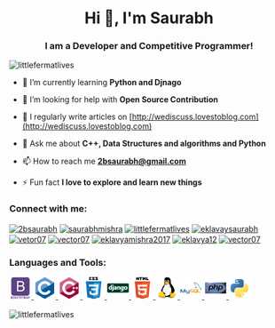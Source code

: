 <h1 align="center">Hi 👋, I'm Saurabh</h1>
<h3 align="center">I am a Developer and Competitive Programmer!</h3>

<p align="left"> <img src="https://komarev.com/ghpvc/?username=littlefermatlives&label=Profile%20views&color=0e75b6&style=flat" alt="littlefermatlives" /> </p>

- 🌱 I’m currently learning **Python and Djnago**

- 🤝 I’m looking for help with **Open Source Contribution**

- 📝 I regularly write articles on [http://wediscuss.lovestoblog.com](http://wediscuss.lovestoblog.com)

- 💬 Ask me about **C++, Data Structures and algorithms and Python**

- 📫 How to reach me **2bsaurabh@gmail.com**

- ⚡ Fun fact **I love to explore and learn new things**

<h3 align="left">Connect with me:</h3>
<p align="left">
<a href="https://linkedin.com/in/2bsaurabh" target="blank"><img align="center" src="https://raw.githubusercontent.com/rahuldkjain/github-profile-readme-generator/master/src/images/icons/Social/linked-in-alt.svg" alt="2bsaurabh" height="30" width="40" /></a>
<a href="https://fb.com/saurabhmishra" target="blank"><img align="center" src="https://raw.githubusercontent.com/rahuldkjain/github-profile-readme-generator/master/src/images/icons/Social/facebook.svg" alt="saurabhmishra" height="30" width="40" /></a>
<a href="https://instagram.com/littlefermatlives" target="blank"><img align="center" src="https://raw.githubusercontent.com/rahuldkjain/github-profile-readme-generator/master/src/images/icons/Social/instagram.svg" alt="littlefermatlives" height="30" width="40" /></a>
<a href="https://www.codechef.com/users/eklavaysaurabh" target="blank"><img align="center" src="https://cdn.jsdelivr.net/npm/simple-icons@3.1.0/icons/codechef.svg" alt="eklavaysaurabh" height="30" width="40" /></a>
<a href="https://www.hackerrank.com/vetor07" target="blank"><img align="center" src="https://raw.githubusercontent.com/rahuldkjain/github-profile-readme-generator/master/src/images/icons/Social/hackerrank.svg" alt="vetor07" height="30" width="40" /></a>
<a href="https://codeforces.com/profile/vector07" target="blank"><img align="center" src="https://cdn.jsdelivr.net/npm/simple-icons@3.0.1/icons/codeforces.svg" alt="vector07" height="30" width="40" /></a>
<a href="https://www.leetcode.com/eklavyamishra2017" target="blank"><img align="center" src="https://raw.githubusercontent.com/rahuldkjain/github-profile-readme-generator/master/src/images/icons/Social/leet-code.svg" alt="eklavyamishra2017" height="30" width="40" /></a>
<a href="https://www.hackerearth.com/eklavya12" target="blank"><img align="center" src="https://raw.githubusercontent.com/rahuldkjain/github-profile-readme-generator/master/src/images/icons/Social/hackerearth.svg" alt="eklavya12" height="30" width="40" /></a>
<a href="https://www.topcoder.com/members/vector07" target="blank"><img align="center" src="https://cdn.jsdelivr.net/npm/simple-icons@3.0.1/icons/topcoder.svg" alt="vector07" height="30" width="40" /></a>
</p>

<h3 align="left">Languages and Tools:</h3>
<p align="left"> <a href="https://getbootstrap.com" target="_blank"> <img src="https://raw.githubusercontent.com/devicons/devicon/master/icons/bootstrap/bootstrap-plain-wordmark.svg" alt="bootstrap" width="40" height="40"/> </a> <a href="https://www.cprogramming.com/" target="_blank"> <img src="https://raw.githubusercontent.com/devicons/devicon/master/icons/c/c-original.svg" alt="c" width="40" height="40"/> </a> <a href="https://www.w3schools.com/cpp/" target="_blank"> <img src="https://raw.githubusercontent.com/devicons/devicon/master/icons/cplusplus/cplusplus-original.svg" alt="cplusplus" width="40" height="40"/> </a> <a href="https://www.w3schools.com/css/" target="_blank"> <img src="https://raw.githubusercontent.com/devicons/devicon/master/icons/css3/css3-original-wordmark.svg" alt="css3" width="40" height="40"/> </a> <a href="https://www.djangoproject.com/" target="_blank"> <img src="https://raw.githubusercontent.com/devicons/devicon/master/icons/django/django-original.svg" alt="django" width="40" height="40"/> </a> <a href="https://www.w3.org/html/" target="_blank"> <img src="https://raw.githubusercontent.com/devicons/devicon/master/icons/html5/html5-original-wordmark.svg" alt="html5" width="40" height="40"/> </a> <a href="https://www.linux.org/" target="_blank"> <img src="https://raw.githubusercontent.com/devicons/devicon/master/icons/linux/linux-original.svg" alt="linux" width="40" height="40"/> </a> <a href="https://www.mysql.com/" target="_blank"> <img src="https://raw.githubusercontent.com/devicons/devicon/master/icons/mysql/mysql-original-wordmark.svg" alt="mysql" width="40" height="40"/> </a> <a href="https://www.php.net" target="_blank"> <img src="https://raw.githubusercontent.com/devicons/devicon/master/icons/php/php-original.svg" alt="php" width="40" height="40"/> </a> <a href="https://www.python.org" target="_blank"> <img src="https://raw.githubusercontent.com/devicons/devicon/master/icons/python/python-original.svg" alt="python" width="40" height="40"/> </a> </p>

<p><img align="center" src="https://github-readme-stats.vercel.app/api/top-langs?username=littlefermatlives&show_icons=true&locale=en&layout=compact" alt="littlefermatlives" /></p>
